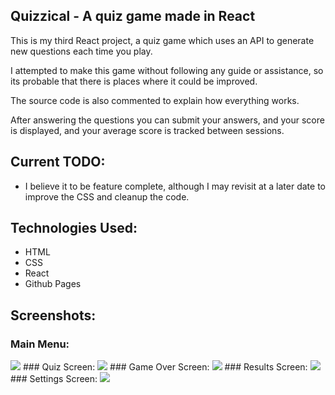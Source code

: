 ## Quizzical - A quiz game made in React

This is my third React project, a quiz game which uses an API to generate new questions each time you play.

I attempted to make this game without following any guide or assistance, so its probable that there is places where it could be improved.

The source code is also commented to explain how everything works.

After answering the questions you can submit your answers, and your score is displayed, and your average score is tracked between sessions.

## Current TODO:
- I believe it to be feature complete, although I may revisit at a later date to improve the CSS and cleanup the code.


## Technologies Used:
- HTML 
- CSS
- React
- Github Pages

## Screenshots:
### Main Menu:
<img src = "https://cdn.upload.systems/uploads/2bs67Ikp.png">
### Quiz Screen:
<img src = "https://cdn.upload.systems/uploads/0lJLOxDC.png">
### Game Over Screen:
<img src = "https://cdn.upload.systems/uploads/G2zVnfD2.png">
### Results Screen:
<img src = "https://cdn.upload.systems/uploads/SgF7piM3.png">
### Settings Screen:
<img src = "https://cdn.upload.systems/uploads/YS1BrjY0.png">
